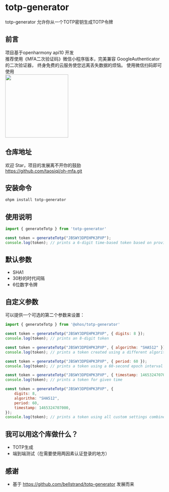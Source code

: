 # totp-generator

totp-generator 允许你从一个TOTP密钥生成TOTP令牌

## 前言
项目基于openharmony api10 开发  
推荐使用《MFA二次验证码》微信小程序版本，完美兼容 GoogleAuthenticator的二次验证器， 终身免费的云服务使您远离丢失数据的烦恼。
使用微信扫码即可使用  
<img height="200" src="https://static-1253419794.cos.ap-nanjing.myqcloud.com/img/code.jpg" width="200"/>

## 仓库地址
欢迎 Star，项目的发展离不开你的鼓励  
https://github.com/taosiqi/oh-mfa.git 
## 安装命令

```bash
ohpm install totp-generator
```

## 使用说明

```javascript
import { generateTotp } from 'totp-generator'

const token = generateTotp("JBSWY3DPEHPK3PXP");
console.log(token); // prints a 6-digit time-based token based on provided key and current time
```

## 默认参数

- SHA1
- 30秒的时代间隔
- 6位数字令牌

## 自定义参数

可以提供一个可选的第二个参数来设置：

```javascript
import { generateTotp } from '@ohos/totp-generator'

const token = generateTotp("JBSWY3DPEHPK3PXP", { digits: 8 });
console.log(token); // prints an 8-digit token

const token = generateTotp("JBSWY3DPEHPK3PXP", { algorithm: "SHA512" });
console.log(token); // prints a token created using a different algorithm

const token = generateTotp("JBSWY3DPEHPK3PXP", { period: 60 });
console.log(token); // prints a token using a 60-second epoch interval

const token = generateTotp("JBSWY3DPEHPK3PXP", { timestamp: 1465324707000 });
console.log(token); // prints a token for given time

const token = generateTotp("JBSWY3DPEHPK3PXP", {
    digits: 8,
    algorithm: "SHA512",
    period: 60,
    timestamp: 1465324707000,
});
console.log(token); // prints a token using all custom settings combined
```

## 我可以用这个库做什么？

- TOTP生成
- 端到端测试（在需要使用两因素认证登录的地方）

## 感谢

- 基于 https://github.com/bellstrand/totp-generator 发展而来